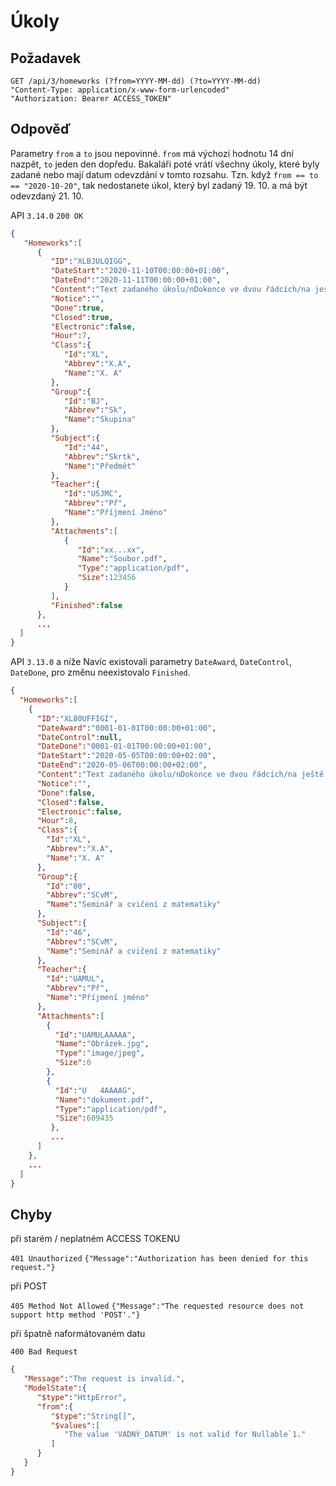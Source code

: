 # Úkoly

## Požadavek
```
GET /api/3/homeworks (?from=YYYY-MM-dd) (?to=YYYY-MM-dd)
"Content-Type: application/x-www-form-urlencoded"
"Authorization: Bearer ACCESS_TOKEN"
```

## Odpověď

Parametry `from` a `to` jsou nepovinné. `from` má výchozí hodnotu 14 dní nazpět, `to` jeden den dopředu. Bakaláři poté vrátí všechny úkoly, které byly zadané nebo mají datum odevzdání v tomto rozsahu. Tzn. když `from == to == "2020-10-20"`, tak nedostanete úkol, který byl zadaný 19. 10. a má být odevzdaný 21. 10.

API ```3.14.0```
```200 OK```

```json
{
   "Homeworks":[
      {
         "ID":"XLBJULQIGG",
         "DateStart":"2020-11-10T00:00:00+01:00",
         "DateEnd":"2020-11-11T00:00:00+01:00",
         "Content":"Text zadaného úkolu/nDokonce ve dvou řádcích/na ještě k tomu s odkazem https://github.com/bakalari-api/bakalari-api-v3",
         "Notice":"",
         "Done":true,
         "Closed":true,
         "Electronic":false,
         "Hour":7,
         "Class":{
            "Id":"XL",
            "Abbrev":"X.A",
            "Name":"X. A"
         },
         "Group":{
            "Id":"BJ",
            "Abbrev":"Sk",
            "Name":"Skupina"
         },
         "Subject":{
            "Id":"44",
            "Abbrev":"Skrtk",
            "Name":"Předmět"
         },
         "Teacher":{
            "Id":"U5JMC",
            "Abbrev":"Př",
            "Name":"Příjmení Jméno"
         },
         "Attachments":[
            {
               "Id":"xx...xx",
               "Name":"Soubor.pdf",
               "Type":"application/pdf",
               "Size":123456
            }
         ],
         "Finished":false
      },
      ...
  ]
}  
```

API ```3.13.0``` a níže
Navíc existovali parametry ```DateAward```, ```DateControl```, ```DateDone```, pro změnu neexistovalo ```Finished```.

``` json
{
  "Homeworks":[
	{
      "ID":"XL80UFFIGI",
      "DateAward":"0001-01-01T00:00:00+01:00",
      "DateControl":null,
      "DateDone":"0001-01-01T00:00:00+01:00",
      "DateStart":"2020-05-05T00:00:00+02:00",
      "DateEnd":"2020-05-06T00:00:00+02:00",
      "Content":"Text zadaného úkolu/nDokonce ve dvou řádcích/na ještě k tomu s odkazem https://github.com/bakalari-api/bakalari-api-v3",
      "Notice":"",
      "Done":false,
      "Closed":false,
      "Electronic":false,
      "Hour":8,
      "Class":{
        "Id":"XL",
        "Abbrev":"X.A",
        "Name":"X. A"
      },
      "Group":{
        "Id":"80",
        "Abbrev":"SCvM",
        "Name":"Seminář a cvičení z matematiky"
      },
      "Subject":{
        "Id":"46",
        "Abbrev":"SCvM",
        "Name":"Seminář a cvičení z matematiky"
      },
      "Teacher":{
        "Id":"UAMUL",
        "Abbrev":"Př",
        "Name":"Příjmení jméno"
      },
      "Attachments":[
		{
          "Id":"UAMULAAAAA",
          "Name":"Obrázek.jpg",
          "Type":"image/jpeg",
          "Size":0
        },
		{
          "Id":"U   4AAAAG",
          "Name":"dokument.pdf",
          "Type":"application/pdf",
          "Size":609435
         },
		 ...
      ]
    },
	...
  ]
}
```



## Chyby

při starém / neplatném ACCESS TOKENU

```401 Unauthorized```
```{"Message":"Authorization has been denied for this request."}```

při POST

```405 Method Not Allowed```
```{"Message":"The requested resource does not support http method 'POST'."} ```

při špatně naformátovaném datu

```400 Bad Request```
``` json
{
   "Message":"The request is invalid.",
   "ModelState":{
      "$type":"HttpError",
      "from":{
         "$type":"String[]",
         "$values":[
            "The value 'VADNÝ_DATUM' is not valid for Nullable`1."
         ]
      }
   }
}
```


